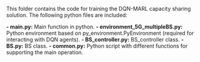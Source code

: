 This folder contains the code for training the DQN-MARL capacity sharing solution. The following python files are included:

**- main.py:** Main function in python. 
**- environment_5G_multipleBS.py:** Python environment based on py_environment.PyEnvironment (required for interacting with DQN agents). 
**- BS_controller.py:** BS_controller class. 
**- BS.py:** BS class. 
**- common.py:** Python script with different functions for supporting the main operation. 
